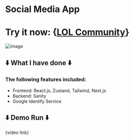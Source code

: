 # Social Media App
# Try it now: {[LOL Community](https://social-media-app-zeta-amber.vercel.app/)}

![image](https://github.com/user-attachments/assets/75ec342e-31be-4972-8830-6861239e9087)

## ⬇️ What I have done ⬇️
### The following features included:
- Frontend: React.js, Zustand, Tailwind, Next.js
- Backend: Sanity
- Google Identify Service

## ⬇️ Demo Run ⬇️ 
{video link}
